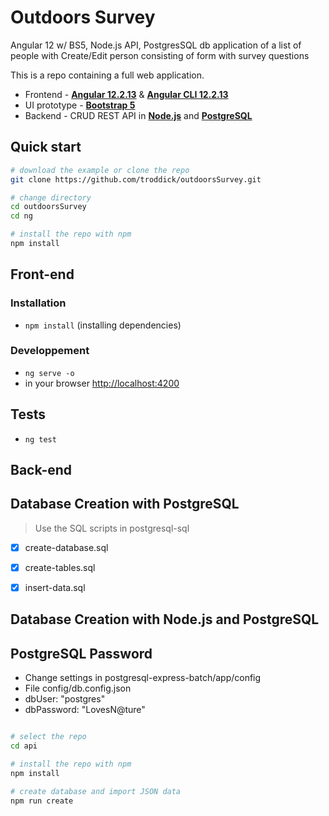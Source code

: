 # Outdoors Survey
Angular 12 w/ BS5, Node.js API, PostgresSQL db application of a list of people with Create/Edit person consisting of form with survey questions 

This is a repo containing a full web application.
* Frontend - [**Angular 12.2.13**](https://github.com/angular/angular/releases) & [**Angular CLI 12.2.13**](https://github.com/angular/angular-cli/releases/)
* UI prototype - [**Bootstrap 5**](https://v5.getbootstrap.com/docs/5.0/getting-started/download/)
* Backend - CRUD REST API in [**Node.js**](https://nodejs.org/en/) and [**PostgreSQL**](https://www.postgresql.org/download/)

## Quick start

````bash
# download the example or clone the repo
git clone https://github.com/troddick/outdoorsSurvey.git

# change directory
cd outdoorsSurvey
cd ng

# install the repo with npm
npm install
````

## Front-end

### Installation
* `npm install` (installing dependencies)

### Developpement
* `ng serve -o`
* in your browser [http://localhost:4200](http://localhost:4200) 


## Tests
* `ng test`


## Back-end

## Database Creation with PostgreSQL 
> Use the SQL scripts in postgresql-sql
- [x] create-database.sql
- [x] create-tables.sql
- [x] insert-data.sql


## Database Creation with Node.js and PostgreSQL

## PostgreSQL Password
* Change settings in postgresql-express-batch/app/config
* File config/db.config.json
* dbUser: "postgres" 
* dbPassword: "LovesN@ture"

```bash

# select the repo
cd api

# install the repo with npm
npm install

# create database and import JSON data
npm run create

```
